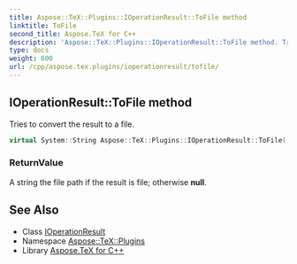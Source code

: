 ```yaml
---
title: Aspose::TeX::Plugins::IOperationResult::ToFile method
linktitle: ToFile
second_title: Aspose.TeX for C++
description: 'Aspose::TeX::Plugins::IOperationResult::ToFile method. Tries to convert the result to a file in C++.'
type: docs
weight: 600
url: /cpp/aspose.tex.plugins/ioperationresult/tofile/
---
```

## IOperationResult::ToFile method


Tries to convert the result to a file.

```cpp
virtual System::String Aspose::TeX::Plugins::IOperationResult::ToFile()=0
```


### ReturnValue

A string the file path if the result is file; otherwise **null**.

## See Also

* Class [IOperationResult](../)
* Namespace [Aspose::TeX::Plugins](../../)
* Library [Aspose.TeX for C++](../../../)
